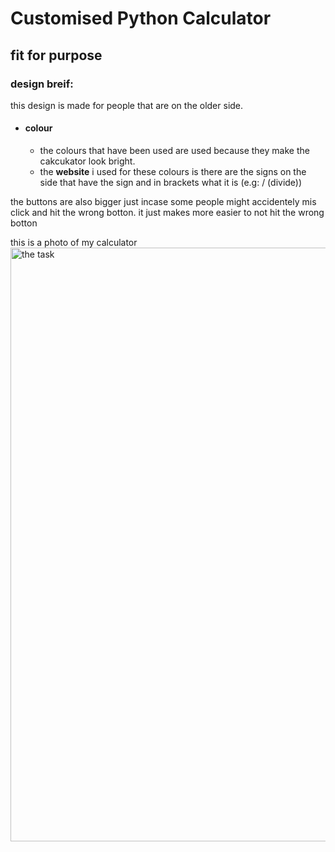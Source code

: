 # Customised Python Calculator
## fit for purpose

### design breif:
this design is made for people that are on the older side.
* #### colour
  * the colours that have been used are used because they make the cakcukator look bright.
  * the **website** i used for these colours is 
there are the signs on the side that have the sign and in brackets what it is
(e.g: / (divide))

the buttons are also bigger just incase some people might accidentely mis click and hit the wrong botton. it just makes more easier to not 
hit the wrong botton


this is a photo of my calculator
<a href="task"><image src="https://github.com/samtheman24/python.calculator/blob/main/calculator.png" title="the task" width=950>


